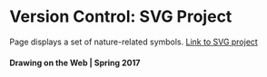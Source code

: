 # Version Control: SVG Project

Page displays a set of nature-related symbols.
[Link to SVG project](http://i6.cims.nyu.edu/~cz786/dotw/svg/)

#### Drawing on the Web | Spring 2017
